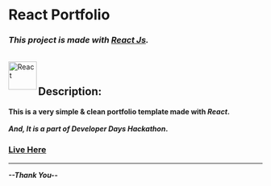 # React Portfolio

### **_This project is made with [React Js](https://reactjs.org/)._**

<br/>

<img align="left" width="56" alt="React" src="./public/favicon.ico" />

<br/>

## Description:

<h4>
    This is a very simple & clean portfolio template made with <i>React</i>.
    <br/><br/>
    <i>And, It is a part of Developer Days Hackathon</i>.<br/>
</h4>

### [Live Here]()

<hr/>

**_--Thank You--_**
